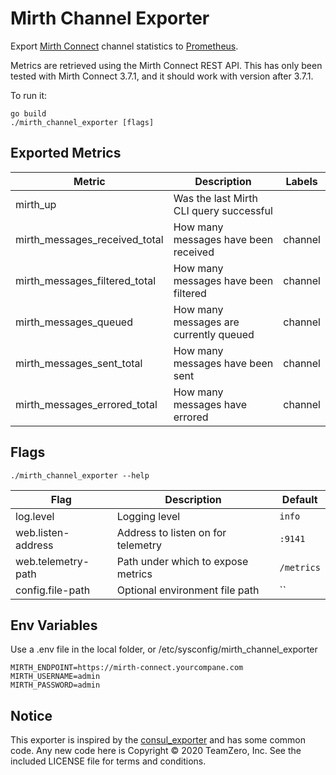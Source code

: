 # Mirth Channel Exporter

Export [Mirth Connect](https://en.wikipedia.org/wiki/Mirth_Connect) channel
statistics to [Prometheus](https://prometheus.io).

Metrics are retrieved using the Mirth Connect REST API. This has only been tested
with Mirth Connect 3.7.1, and it should work with version after 3.7.1.

To run it:

    go build
    ./mirth_channel_exporter [flags]

## Exported Metrics
| Metric | Description | Labels |
| ------ | ------- | ------ |
| mirth_up | Was the last Mirth CLI query successful | |
| mirth_messages_received_total | How many messages have been received | channel |
| mirth_messages_filtered_total  | How many messages have been filtered | channel |
| mirth_messages_queued | How many messages are currently queued | channel |
| mirth_messages_sent_total  | How many messages have been sent | channel |
| mirth_messages_errored_total  | How many messages have errored | channel |

## Flags
    ./mirth_channel_exporter --help

| Flag | Description | Default |
| ---- | ----------- | ------- |
| log.level | Logging level | `info` |
| web.listen-address | Address to listen on for telemetry | `:9141` |
| web.telemetry-path | Path under which to expose metrics | `/metrics` |
| config.file-path | Optional environment file path | `` |

## Env Variables

Use a .env file in the local folder, or /etc/sysconfig/mirth_channel_exporter
```
MIRTH_ENDPOINT=https://mirth-connect.yourcompane.com
MIRTH_USERNAME=admin
MIRTH_PASSWORD=admin
```

## Notice

This exporter is inspired by the [consul_exporter](https://github.com/prometheus/consul_exporter)
and has some common code. Any new code here is Copyright &copy; 2020 TeamZero, Inc. See the included
LICENSE file for terms and conditions.
